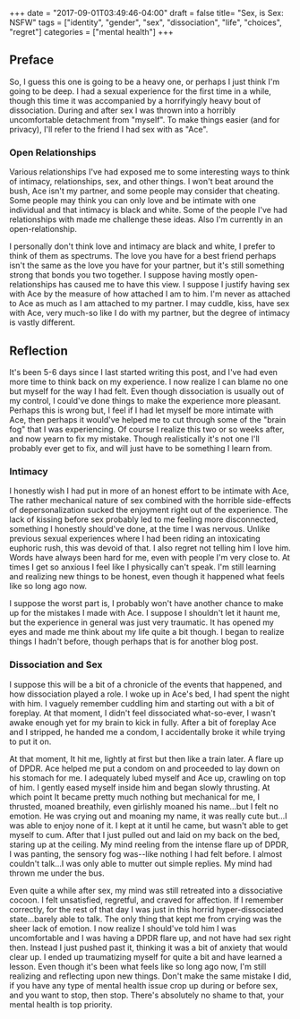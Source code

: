 +++
date = "2017-09-01T03:49:46-04:00"
draft = false
title= "Sex, is Sex: NSFW"
tags = ["identity", "gender", "sex", "dissociation", "life", "choices", "regret"]
categories = ["mental health"]
+++

## Preface

So, I guess this one is going to be a heavy one, or perhaps I just think I'm
going to be deep. I had a sexual experience for the first time in a while,
though this time it was accompanied by a horrifyingly heavy bout of
dissociation. During and after sex I was thrown into a horribly uncomfortable
detachment from "myself". To make things easier (and for privacy), I'll refer to
the friend I had sex with as "Ace".

### Open Relationships

Various relationships I've had exposed me to some interesting ways to think of
intimacy, relationships, sex, and other things. I won't beat around the bush,
Ace isn't my partner, and some people may consider that cheating. Some people
may think you can only love and be intimate with one individual and that
intimacy is black and white. Some of the people I've had relationships with made
me challenge these ideas. Also I'm currently in an open-relationship.

I personally don't think love and intimacy are black and white, I prefer to
think of them as spectrums. The love you have for a best friend perhaps isn't
the same as the love you have for your partner, but it's still something strong
that bonds you two together. I suppose having mostly open-relationships has
caused me to have this view. I suppose I justify having sex with Ace by the
measure of how attached I am to him. I'm never as attached to Ace as much as I
am attached to my partner. I may cuddle, kiss, have sex with Ace, very much-so
like I do with my partner, but the degree of intimacy is vastly different.

## Reflection

It's been 5-6 days since I last started writing this post, and I've had even
more time to think back on my experience. I now realize I can blame no one but
myself for the way I had felt. Even though dissociation is usually out of my
control, I could've done things to make the experience more pleasant. Perhaps
this is wrong but, I feel if I had let myself be more intimate with Ace, then
perhaps it would've helped me to cut through some of the "brain fog" that I was
experiencing. Of course I realize this two or so weeks after, and now yearn to
fix my mistake. Though realistically it's not one I'll probably ever get to fix,
and will just have to be something I learn from.

### Intimacy

I honestly wish I had put in more of an honest effort to be intimate with Ace,
The rather mechanical nature of sex combined with the horrible side-effects of
depersonalization sucked the enjoyment right out of the experience. The lack of
kissing before sex probably led to me feeling more disconnected, something I
honestly should've done, at the time I was nervous. Unlike previous sexual
experiences where I had been riding an intoxicating euphoric rush, this was
devoid of that. I also regret not telling him I love him. Words have always been
hard for me, even with people I'm very close to. At times I get so anxious I
feel like I physically can't speak. I'm still learning and realizing new things
to be honest, even though it happened what feels like so long ago now.

I suppose the worst part is, I probably won't have another chance to make up for
the mistakes I made with Ace. I suppose I shouldn't let it haunt me, but the
experience in general was just very traumatic. It has opened my eyes and made me
think about my life quite a bit though. I began to realize things I hadn't
before, though perhaps that is for another blog post.

### Dissociation and Sex

I suppose this will be a bit of a chronicle of the events that happened, and how
dissociation played a role. I woke up in Ace's bed, I had spent the night with
him. I vaguely remember cuddling him and starting out with a bit of foreplay. At
that moment, I didn't feel dissociated what-so-ever, I wasn't awake enough yet
for my brain to kick in fully. After a bit of foreplay Ace and I stripped, he
handed me a condom, I accidentally broke it while trying to put it on.

At that moment, It hit me, lightly at first but then like a train later. A
flare up of DPDR. Ace helped me put a condom on and proceeded to lay down on his
stomach for me. I adequately lubed myself and Ace up, crawling on top of him. I
gently eased myself inside him and began slowly thrusting. At which point It
became pretty much nothing but mechanical for me, I thrusted, moaned breathily,
even girlishly moaned his name...but I felt no emotion. He was crying out and
moaning my name, it was really cute but...I was able to enjoy none of it. I kept
at it until he came, but wasn't able to get myself to cum. After that I just
pulled out and laid on my back on the bed, staring up at the ceiling. My mind
reeling from the intense flare up of DPDR, I was panting, the sensory fog
was--like nothing I had felt before. I almost couldn't talk...I was only able to
mutter out simple replies. My mind had thrown me under the bus.

Even quite a while after sex, my mind was still retreated into a dissociative
cocoon. I felt unsatisfied, regretful, and craved for affection. If I remember
correctly, for the rest of that day I was just in this horrid hyper-dissociated
state...barely able to talk. The only thing that kept me from crying was the
sheer lack of emotion. I now realize I should've told him I was uncomfortable
and I was having a DPDR flare up, and not have had sex right then. Instead I
just pushed past it, thinking it was a bit of anxiety that would clear up. I
ended up traumatizing myself for quite a bit and have learned a lesson. Even
though it's been what feels like so long ago now, I'm still realizing and
reflecting upon new things. Don't make the same mistake I did, if you have any
type of mental health issue crop up during or before sex, and you want to stop,
then stop. There's absolutely no shame to that, your mental health is top
priority.

